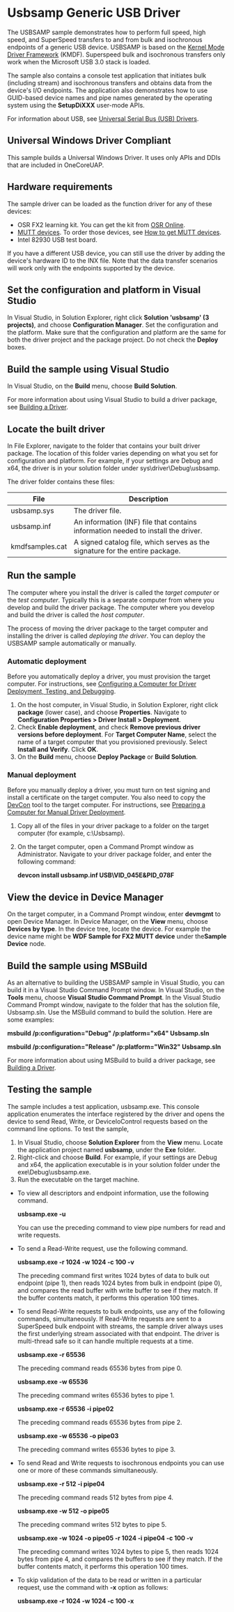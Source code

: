 <!---
    name: Usbsamp Generic USB Driver
    platform: KMDF
    language: cpp
    category: USB
    description: Demonstrates how to perform full speed, high speed, and SuperSpeed transfers to and from bulk and isochronous endpoints of a generic USB device.
    samplefwlink: http://go.microsoft.com/fwlink/p/?LinkId=618938
--->


Usbsamp Generic USB Driver
==========================

The USBSAMP sample demonstrates how to perform full speed, high speed, and SuperSpeed transfers to and from bulk and isochronous endpoints of a generic USB device. USBSAMP is based on the [Kernel Mode Driver Framework](http://msdn.microsoft.com/en-us/library/windows/hardware/ff557405) (KMDF). Superspeed bulk and isochronous transfers only work when the Microsoft USB 3.0 stack is loaded.

The sample also contains a console test application that initiates bulk (including stream) and isochronous transfers and obtains data from the device's I/O endpoints. The application also demonstrates how to use GUID-based device names and pipe names generated by the operating system using the **SetupDiXXX** user-mode APIs.

For information about USB, see [Universal Serial Bus (USB) Drivers](http://msdn.microsoft.com/en-us/library/windows/hardware/ff538930).

## Universal Windows Driver Compliant
This sample builds a Universal Windows Driver. It uses only APIs and DDIs that are included in OneCoreUAP.

Hardware requirements
---------------------

The sample driver can be loaded as the function driver for any of these devices:

-   OSR FX2 learning kit. You can get the kit from [OSR Online](http://www.osronline.com/).
-   [MUTT devices](http://msdn.microsoft.com/en-us/library/windows/hardware/dn376873). To order those devices, see [How to get MUTT devices](buses.microsoft_usb_test_tool__mutt__devices#howto).
-   Intel 82930 USB test board.

If you have a different USB device, you can still use the driver by adding the device's hardware ID to the INX file. Note that the data transfer scenarios will work only with the endpoints supported by the device.

Set the configuration and platform in Visual Studio
---------------------------------------------------

In Visual Studio, in Solution Explorer, right click **Solution 'usbsamp' (3 projects)**, and choose **Configuration Manager**. Set the configuration and the platform. Make sure that the configuration and platform are the same for both the driver project and the package project. Do not check the **Deploy** boxes. 

Build the sample using Visual Studio
------------------------------------

In Visual Studio, on the **Build** menu, choose **Build Solution**.

For more information about using Visual Studio to build a driver package, see [Building a Driver](http://msdn.microsoft.com/en-us/library/windows/hardware/ff554644).

Locate the built driver
-----------------------

In File Explorer, navigate to the folder that contains your built driver package. The location of this folder varies depending on what you set for configuration and platform. For example, if your settings are Debug and x64, the driver is in your solution folder under sys\\driver\\Debug\\usbsamp.

The driver folder contains these files:

File | Description 
-----|------------
usbsamp.sys | The driver file.
usbsamp.inf | An information (INF) file that contains information needed to install the driver.
kmdfsamples.cat | A signed catalog file, which serves as the signature for the entire package.

Run the sample
--------------

The computer where you install the driver is called the *target computer* or the *test computer*. Typically this is a separate computer from where you develop and build the driver package. The computer where you develop and build the driver is called the *host computer*.

The process of moving the driver package to the target computer and installing the driver is called *deploying the driver*. You can deploy the USBSAMP sample automatically or manually.

### Automatic deployment

Before you automatically deploy a driver, you must provision the target computer. For instructions, see [Configuring a Computer for Driver Deployment, Testing, and Debugging](http://msdn.microsoft.com/en-us/library/windows/hardware/).

1.  On the host computer, in Visual Studio, in Solution Explorer, right click **package** (lower case), and choose **Properties**. Navigate to **Configuration Properties \> Driver Install \> Deployment**.
2.  Check **Enable deployment**, and check **Remove previous driver versions before deployment**. For **Target Computer Name**, select the name of a target computer that you provisioned previously. Select **Install and Verify**. Click **OK**.
3.  On the **Build** menu, choose **Deploy Package** or **Build Solution**.

### Manual deployment

Before you manually deploy a driver, you must turn on test signing and install a certificate on the target computer. You also need to copy the [DevCon](http://msdn.microsoft.com/en-us/library/windows/hardware/ff544707) tool to the target computer. For instructions, see [Preparing a Computer for Manual Driver Deployment](http://msdn.microsoft.com/en-us/library/windows/hardware/dn265571).

1.  Copy all of the files in your driver package to a folder on the target computer (for example, c:\\Usbsamp).
2.  On the target computer, open a Command Prompt window as Administrator. Navigate to your driver package folder, and enter the following command:

    **devcon install usbsamp.inf USB\\VID\_045E&PID\_078F**

View the device in Device Manager
---------------------------------

On the target computer, in a Command Prompt window, enter **devmgmt** to open Device Manager. In Device Manager, on the **View** menu, choose **Devices by type**. In the device tree, locate the device. For example the device name might be **WDF Sample for FX2 MUTT device** under the**Sample Device** node.

Build the sample using MSBuild
------------------------------

As an alternative to building the USBSAMP sample in Visual Studio, you can build it in a Visual Studio Command Prompt window. In Visual Studio, on the **Tools** menu, choose **Visual Studio Command Prompt**. In the Visual Studio Command Prompt window, navigate to the folder that has the solution file, Usbsamp.sln. Use the MSBuild command to build the solution. Here are some examples:

**msbuild /p:configuration="Debug" /p:platform="x64" Usbsamp.sln**

**msbuild /p:configuration="Release" /p:platform="Win32" Usbsamp.sln**

For more information about using MSBuild to build a driver package, see [Building a Driver](http://msdn.microsoft.com/en-us/library/windows/hardware/ff554644).

Testing the sample
------------------

The sample includes a test application, usbsamp.exe. This console application enumerates the interface registered by the driver and opens the device to send Read, Write, or DeviceIoControl requests based on the command line options. To test the sample,

1.  In Visual Studio, choose **Solution Explorer** from the **View** menu. Locate the application project named **usbsamp**, under the **Exe** folder.
2.  Right-click and choose **Build**. For example, if your settings are Debug and x64, the application executable is in your solution folder under the exe\\Debug\\usbsamp.exe.
3.  Run the executable on the target machine.

-   To view all descriptors and endpoint information, use the following command.

    **usbsamp.exe -u**

    You can use the preceding command to view pipe numbers for read and write requests.

-   To send a Read-Write request, use the following command.

    **usbsamp.exe -r 1024 -w 1024 -c 100 -v**

    The preceding command first writes 1024 bytes of data to bulk out endpoint (pipe 1), then reads 1024 bytes from bulk in endpoint (pipe 0), and compares the read buffer with write buffer to see if they match. If the buffer contents match, it performs this operation 100 times.

-   To send Read-Write requests to bulk endpoints, use any of the following commands, simultaneously. If Read-Write requests are sent to a SuperSpeed bulk endpoint with streams, the sample driver always uses the first underlying stream associated with that endpoint. The driver is multi-thread safe so it can handle multiple requests at a time.

    **usbsamp.exe -r 65536**

    The preceding command reads 65536 bytes from pipe 0.

    **usbsamp.exe -w 65536**

    The preceding command writes 65536 bytes to pipe 1.

    **usbsamp.exe -r 65536 -i pipe02**

    The preceding command reads 65536 bytes from pipe 2.

    **usbsamp.exe -w 65536 -o pipe03**

    The preceding command writes 65536 bytes to pipe 3.

-   To send Read and Write requests to isochronous endpoints you can use one or more of these commands simultaneously.

    **usbsamp.exe -r 512 -i pipe04**

    The preceding command reads 512 bytes from pipe 4.

    **usbsamp.exe -w 512 -o pipe05**

    The preceding command writes 512 bytes to pipe 5.

    **usbsamp.exe -w 1024 -o pipe05 -r 1024 -i pipe04 -c 100 -v**

    The preceding command writes 1024 bytes to pipe 5, then reads 1024 bytes from pipe 4, and compares the buffers to see if they match. If the buffer contents match, it performs this operation 100 times.

-   To skip validation of the data to be read or written in a particular request, use the command with **-x** option as follows:

    **usbsamp.exe -r 1024 -w 1024 -c 100 -x**


